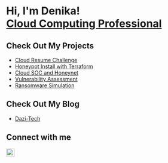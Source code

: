 <h1> Hi, I'm Denika! </br><a href="https://www.linkedin.com/in/denika-randle/">Cloud Computing Professional</a>
<h2>Check Out My Projects</h2>

  - [Cloud Resume Challenge](https://github.com/denika01/Cloud-Resume)
  - [Honeypot Install with Terraform](https://github.com/denika01/Terraform-Honeypot)
  - [Cloud SOC and Honeynet](https://github.com/denika01/cloud-soc)
  - [Vulnerability Assessment](https://github.com/denika01/Vulnerability-Assessment)
  - [Ransomware Simulation](https://github.com/denika01/Ransomware-Simulation)

<h2>Check Out My Blog</h2>

- [Dazi-Tech](https://dazi-tech.webflow.io)

<h2>Connect with me</h2>

[<img align="left" alt="DenikaRandle | LinkedIn" width="22px" src="https://cdn.jsdelivr.net/npm/simple-icons@v3/icons/linkedin.svg" />][linkedin]

[linkedin]: https://linkedin.com/in/denika-randle


<!--
**denika01/denika01** is a ✨ _special_ ✨ repository because its `README.md` (this file) appears on your GitHub profile.

Here are some ideas to get you started:

- 🔭 I’m currently working on ...
- 🌱 I’m currently learning ...
- 👯 I’m looking to collaborate on ...
- 🤔 I’m looking for help with ...
- 💬 Ask me about ...
- 📫 How to reach me: ...
- 😄 Pronouns: ...
- ⚡ Fun fact: ...
-->
